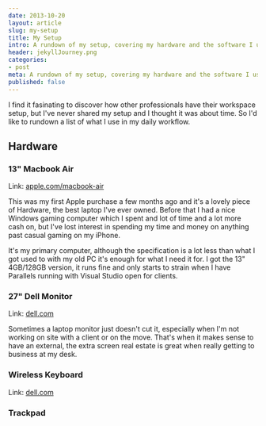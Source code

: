 ```yaml
---
date: 2013-10-20
layout: article
slug: my-setup
title: My Setup
intro: A rundown of my setup, covering my hardware and the software I use regularly
header: jekyllJourney.png
categories:
- post
meta: A rundown of my setup, covering my hardware and the software I use regularly
published: false
---
```


I find it fasinating to discover how other professionals have their workspace setup, but I've never shared my setup and I thought it was about time. So I'd like to rundown a list of what I use in my daily workflow.

## Hardware

### 13" Macbook Air

Link: [apple.com/macbook-air](http://www.apple.com/macbook-air/ "apple.com/macbook-air")

This was my first Apple purchase a few months ago and it's a lovely piece of Hardware, the best laptop I've ever owned. Before that I had a nice Windows gaming computer which I spent and lot of time and a lot more cash on, but I've lost interest in spending my time and money on anything past casual gaming on my iPhone.

It's my primary computer, although the specification is a lot less than what I got used to with my old PC it's enough for what I need it for. I got the 13" 4GB/128GB version, it runs fine and only starts to strain when I have Parallels running with Visual Studio open for clients.

### 27" Dell Monitor

Link: [dell.com](http://www.dell.com/ed/p/dell-u2713h/pd?~ck=anav "dell.com")

Sometimes a laptop monitor just doesn't cut it, especially when I'm not working on site with a client or on the move. That's when it makes sense to have an external, the extra screen real estate is great when really getting to business at my desk.

### Wireless Keyboard

Link: [dell.com](http://www.dell.com/ed/p/dell-u2713h/pd?~ck=anav "dell.com")

### Trackpad
